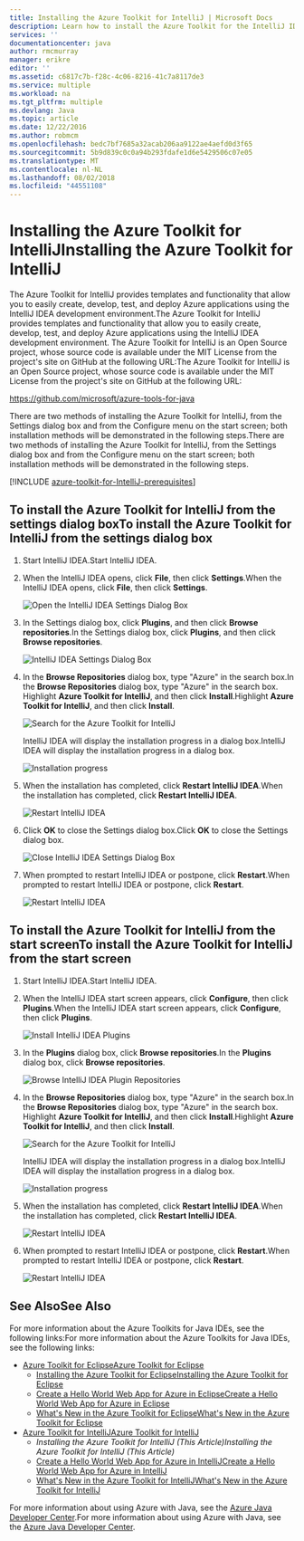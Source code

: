 ```yaml
---
title: Installing the Azure Toolkit for IntelliJ | Microsoft Docs
description: Learn how to install the Azure Toolkit for the IntelliJ IDEA.
services: ''
documentationcenter: java
author: rmcmurray
manager: erikre
editor: ''
ms.assetid: c6817c7b-f28c-4c06-8216-41c7a8117de3
ms.service: multiple
ms.workload: na
ms.tgt_pltfrm: multiple
ms.devlang: Java
ms.topic: article
ms.date: 12/22/2016
ms.author: robmcm
ms.openlocfilehash: bedc7bf7685a32acab206aa9122ae4aefd0d3f65
ms.sourcegitcommit: 5b9d839c0c0a94b293fdafe1d6e5429506c07e05
ms.translationtype: MT
ms.contentlocale: nl-NL
ms.lasthandoff: 08/02/2018
ms.locfileid: "44551108"
---
```

# <a name="installing-the-azure-toolkit-for-intellij"></a><span data-ttu-id="12f1b-103">Installing the Azure Toolkit for IntelliJ</span><span class="sxs-lookup"><span data-stu-id="12f1b-103">Installing the Azure Toolkit for IntelliJ</span></span>
<span data-ttu-id="12f1b-104">The Azure Toolkit for IntelliJ provides templates and functionality that allow you to easily create, develop, test, and deploy Azure applications using the IntelliJ IDEA development environment.</span><span class="sxs-lookup"><span data-stu-id="12f1b-104">The Azure Toolkit for IntelliJ provides templates and functionality that allow you to easily create, develop, test, and deploy Azure applications using the IntelliJ IDEA development environment.</span></span> <span data-ttu-id="12f1b-105">The Azure Toolkit for IntelliJ is an Open Source project, whose source code is available under the MIT License from the project's site on GitHub at the following URL:</span><span class="sxs-lookup"><span data-stu-id="12f1b-105">The Azure Toolkit for IntelliJ is an Open Source project, whose source code is available under the MIT License from the project's site on GitHub at the following URL:</span></span>

<https://github.com/microsoft/azure-tools-for-java>

<span data-ttu-id="12f1b-106">There are two methods of installing the Azure Toolkit for IntelliJ, from the Settings dialog box and from the Configure menu on the start screen; both installation methods will be demonstrated in the following steps.</span><span class="sxs-lookup"><span data-stu-id="12f1b-106">There are two methods of installing the Azure Toolkit for IntelliJ, from the Settings dialog box and from the Configure menu on the start screen; both installation methods will be demonstrated in the following steps.</span></span>

[!INCLUDE [azure-toolkit-for-IntelliJ-prerequisites](../includes/azure-toolkit-for-intellij-prerequisites.md)]

## <a name="to-install-the-azure-toolkit-for-intellij-from-the-settings-dialog-box"></a><span data-ttu-id="12f1b-107">To install the Azure Toolkit for IntelliJ from the settings dialog box</span><span class="sxs-lookup"><span data-stu-id="12f1b-107">To install the Azure Toolkit for IntelliJ from the settings dialog box</span></span>
1. <span data-ttu-id="12f1b-108">Start IntelliJ IDEA.</span><span class="sxs-lookup"><span data-stu-id="12f1b-108">Start IntelliJ IDEA.</span></span>
2. <span data-ttu-id="12f1b-109">When the IntelliJ IDEA opens, click **File**, then click **Settings**.</span><span class="sxs-lookup"><span data-stu-id="12f1b-109">When the IntelliJ IDEA opens, click **File**, then click **Settings**.</span></span>
   
    ![Open the IntelliJ IDEA Settings Dialog Box][01a]
3. <span data-ttu-id="12f1b-111">In the Settings dialog box, click **Plugins**, and then click **Browse repositories**.</span><span class="sxs-lookup"><span data-stu-id="12f1b-111">In the Settings dialog box, click **Plugins**, and then click **Browse repositories**.</span></span>
   
    ![IntelliJ IDEA Settings Dialog Box][02a]
4. <span data-ttu-id="12f1b-113">In the **Browse Repositories** dialog box, type "Azure" in the search box.</span><span class="sxs-lookup"><span data-stu-id="12f1b-113">In the **Browse Repositories** dialog box, type "Azure" in the search box.</span></span> <span data-ttu-id="12f1b-114">Highlight **Azure Toolkit for IntelliJ**, and then click **Install**.</span><span class="sxs-lookup"><span data-stu-id="12f1b-114">Highlight **Azure Toolkit for IntelliJ**, and then click **Install**.</span></span>
   
    ![Search for the Azure Toolkit for IntelliJ][03]
   
    <span data-ttu-id="12f1b-116">IntelliJ IDEA will display the installation progress in a dialog box.</span><span class="sxs-lookup"><span data-stu-id="12f1b-116">IntelliJ IDEA will display the installation progress in a dialog box.</span></span>
   
    ![Installation progress][04]
5. <span data-ttu-id="12f1b-118">When the installation has completed, click **Restart IntelliJ IDEA**.</span><span class="sxs-lookup"><span data-stu-id="12f1b-118">When the installation has completed, click **Restart IntelliJ IDEA**.</span></span>
   
    ![Restart IntelliJ IDEA][05]
6. <span data-ttu-id="12f1b-120">Click **OK** to close the Settings dialog box.</span><span class="sxs-lookup"><span data-stu-id="12f1b-120">Click **OK** to close the Settings dialog box.</span></span>
   
    ![Close IntelliJ IDEA Settings Dialog Box][06]
7. <span data-ttu-id="12f1b-122">When prompted to restart IntelliJ IDEA or postpone, click **Restart**.</span><span class="sxs-lookup"><span data-stu-id="12f1b-122">When prompted to restart IntelliJ IDEA or postpone, click **Restart**.</span></span>
   
    ![Restart IntelliJ IDEA][07]

## <a name="to-install-the-azure-toolkit-for-intellij-from-the-start-screen"></a><span data-ttu-id="12f1b-124">To install the Azure Toolkit for IntelliJ from the start screen</span><span class="sxs-lookup"><span data-stu-id="12f1b-124">To install the Azure Toolkit for IntelliJ from the start screen</span></span>
1. <span data-ttu-id="12f1b-125">Start IntelliJ IDEA.</span><span class="sxs-lookup"><span data-stu-id="12f1b-125">Start IntelliJ IDEA.</span></span>
2. <span data-ttu-id="12f1b-126">When the IntelliJ IDEA start screen appears, click **Configure**, then click **Plugins**.</span><span class="sxs-lookup"><span data-stu-id="12f1b-126">When the IntelliJ IDEA start screen appears, click **Configure**, then click **Plugins**.</span></span>
   
    ![Install IntelliJ IDEA Plugins][01b]
3. <span data-ttu-id="12f1b-128">In the **Plugins** dialog box, click **Browse repositories**.</span><span class="sxs-lookup"><span data-stu-id="12f1b-128">In the **Plugins** dialog box, click **Browse repositories**.</span></span>
   
    ![Browse IntelliJ IDEA Plugin Repositories][02b]
4. <span data-ttu-id="12f1b-130">In the **Browse Repositories** dialog box, type "Azure" in the search box.</span><span class="sxs-lookup"><span data-stu-id="12f1b-130">In the **Browse Repositories** dialog box, type "Azure" in the search box.</span></span> <span data-ttu-id="12f1b-131">Highlight **Azure Toolkit for IntelliJ**, and then click **Install**.</span><span class="sxs-lookup"><span data-stu-id="12f1b-131">Highlight **Azure Toolkit for IntelliJ**, and then click **Install**.</span></span>
   
    ![Search for the Azure Toolkit for IntelliJ][03]
   
    <span data-ttu-id="12f1b-133">IntelliJ IDEA will display the installation progress in a dialog box.</span><span class="sxs-lookup"><span data-stu-id="12f1b-133">IntelliJ IDEA will display the installation progress in a dialog box.</span></span>
   
    ![Installation progress][04]
5. <span data-ttu-id="12f1b-135">When the installation has completed, click **Restart IntelliJ IDEA**.</span><span class="sxs-lookup"><span data-stu-id="12f1b-135">When the installation has completed, click **Restart IntelliJ IDEA**.</span></span>
   
    ![Restart IntelliJ IDEA][05]
6. <span data-ttu-id="12f1b-137">When prompted to restart IntelliJ IDEA or postpone, click **Restart**.</span><span class="sxs-lookup"><span data-stu-id="12f1b-137">When prompted to restart IntelliJ IDEA or postpone, click **Restart**.</span></span>
   
    ![Restart IntelliJ IDEA][07]

## <a name="see-also"></a><span data-ttu-id="12f1b-139">See Also</span><span class="sxs-lookup"><span data-stu-id="12f1b-139">See Also</span></span>
<span data-ttu-id="12f1b-140">For more information about the Azure Toolkits for Java IDEs, see the following links:</span><span class="sxs-lookup"><span data-stu-id="12f1b-140">For more information about the Azure Toolkits for Java IDEs, see the following links:</span></span>

* <span data-ttu-id="12f1b-141">[Azure Toolkit for Eclipse]</span><span class="sxs-lookup"><span data-stu-id="12f1b-141">[Azure Toolkit for Eclipse]</span></span>
  * <span data-ttu-id="12f1b-142">[Installing the Azure Toolkit for Eclipse]</span><span class="sxs-lookup"><span data-stu-id="12f1b-142">[Installing the Azure Toolkit for Eclipse]</span></span>
  * <span data-ttu-id="12f1b-143">[Create a Hello World Web App for Azure in Eclipse]</span><span class="sxs-lookup"><span data-stu-id="12f1b-143">[Create a Hello World Web App for Azure in Eclipse]</span></span>
  * <span data-ttu-id="12f1b-144">[What's New in the Azure Toolkit for Eclipse]</span><span class="sxs-lookup"><span data-stu-id="12f1b-144">[What's New in the Azure Toolkit for Eclipse]</span></span>
* <span data-ttu-id="12f1b-145">[Azure Toolkit for IntelliJ]</span><span class="sxs-lookup"><span data-stu-id="12f1b-145">[Azure Toolkit for IntelliJ]</span></span>
  * <span data-ttu-id="12f1b-146">*Installing the Azure Toolkit for IntelliJ (This Article)*</span><span class="sxs-lookup"><span data-stu-id="12f1b-146">*Installing the Azure Toolkit for IntelliJ (This Article)*</span></span>
  * <span data-ttu-id="12f1b-147">[Create a Hello World Web App for Azure in IntelliJ]</span><span class="sxs-lookup"><span data-stu-id="12f1b-147">[Create a Hello World Web App for Azure in IntelliJ]</span></span>
  * <span data-ttu-id="12f1b-148">[What's New in the Azure Toolkit for IntelliJ]</span><span class="sxs-lookup"><span data-stu-id="12f1b-148">[What's New in the Azure Toolkit for IntelliJ]</span></span>

<span data-ttu-id="12f1b-149">For more information about using Azure with Java, see the [Azure Java Developer Center].</span><span class="sxs-lookup"><span data-stu-id="12f1b-149">For more information about using Azure with Java, see the [Azure Java Developer Center].</span></span>

<!-- URL List -->

[Azure Toolkit for Eclipse]: ./azure-toolkit-for-eclipse.md
[Azure Toolkit for IntelliJ]: ./azure-toolkit-for-intellij.md
[Create a Hello World Web App for Azure in Eclipse]: ./app-service-web/app-service-web-eclipse-create-hello-world-web-app.md
[Create a Hello World Web App for Azure in IntelliJ]: ./app-service-web/app-service-web-intellij-create-hello-world-web-app.md
[Installing the Azure Toolkit for Eclipse]: ./azure-toolkit-for-eclipse-installation.md
[Installing the Azure Toolkit for IntelliJ]: ./azure-toolkit-for-intellij-installation.md
[What's New in the Azure Toolkit for Eclipse]: ./azure-toolkit-for-eclipse-whats-new.md
[What's New in the Azure Toolkit for IntelliJ]: ./azure-toolkit-for-intellij-whats-new.md

[Azure Java Developer Center]: https://azure.microsoft.com/develop/java/

<!-- IMG List -->

[01a]: https://docstestmedia1.blob.core.windows.net/azure-media/articles/media/azure-toolkit-for-intellij-installation/01-intellij-file-settings.png
[01b]: https://docstestmedia1.blob.core.windows.net/azure-media/articles/media/azure-toolkit-for-intellij-installation/01-intellij-configure-dropdown.png
[02a]: https://docstestmedia1.blob.core.windows.net/azure-media/articles/media/azure-toolkit-for-intellij-installation/02-intellij-settings-dialog.png
[02b]: https://docstestmedia1.blob.core.windows.net/azure-media/articles/media/azure-toolkit-for-intellij-installation/02-intellij-plugins-dialog.png
[03]: https://docstestmedia1.blob.core.windows.net/azure-media/articles/media/azure-toolkit-for-intellij-installation/03-intellij-browse-repositories.png
[04]: https://docstestmedia1.blob.core.windows.net/azure-media/articles/media/azure-toolkit-for-intellij-installation/04-install-progress.png
[05]: https://docstestmedia1.blob.core.windows.net/azure-media/articles/media/azure-toolkit-for-intellij-installation/05-restart-intellij.png
[06]: https://docstestmedia1.blob.core.windows.net/azure-media/articles/media/azure-toolkit-for-intellij-installation/06-intellij-settings-dialog.png
[07]: https://docstestmedia1.blob.core.windows.net/azure-media/articles/media/azure-toolkit-for-intellij-installation/07-restart-intellij.png









